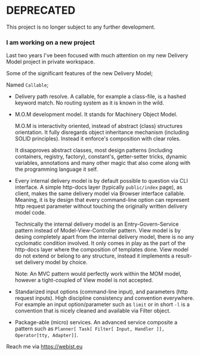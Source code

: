 # DEPRECATED

This project is no longer subject to any further development.

### I am working on a new project
Last two years I've been focused with much attention on my new Delivery Model project in private workspace.

Some of the significant features of the new Delivery Model;

Named `Callable`;
 
 + Delivery path resolve. 
   A callable, for example a class-file, is a hashed keyword match. No routing system as it is known in the wild. 
 
 + M.O.M development model. It stands for Machinery Object Model. 
 
   M.O.M is interactivity oriented, instead of abstract (class) structures orientation. 
   It fully disregards object inheritance mechanism (including SOLID principles). 
   Instead it enforce's composition with clear roles.
   
   It disapproves abstract classes, most design patterns (including containers, registry, factory),
   constant's, getter-setter tricks, dynamic variables, annotations and many other magic that also come along with the programming language it self.
 
 + Every internal delivery model is by default possible to question via CLI interface. 
   A simple http-docs layer (typically `public/index` page), as client, makes the same delivery model via Browser interface callable. 
   Meaning, it is by design that every command-line option can represent http request parameter without touching the originally written delivery model code.
 
   Technically the internal delivery model is an Entry-Govern-Service pattern instead of Model-View-Controller pattern.
   View model is by desing completely apart from the internal delivery model, there is no any cyclomatic condition involved. 
   It only comes in play as the part of the http-docs layer where the composition of templates done. 
   View model do not extend or belong to any structure, instead it implements a result-set delivery model by choice.
   
   Note: An MVC pattern would perfectly work within the MOM model, however a tight-coupled of View model is not accepted.
   
 + Standarized input options (command-line input), and parameters (http request inputs).
   High discipline consistency and convention everywhere. 
   For example an input option/parameter such as `limit` or in short `-l` is a convention that is nicely cleaned and available via Filter object. 
   
 + Package-able (micro) services. 
   An advanced service composite a pattern such as `Planner[ Task[ Filter[ Input, Handler ]], Operator[tty, Adapter]]`.
 
 Reach me via https://webist.eu
